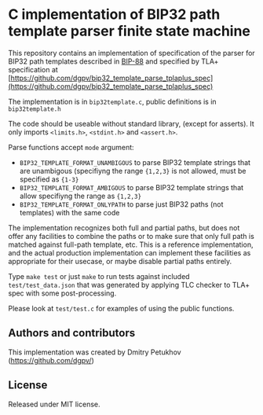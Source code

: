 # C implementation of BIP32 path template parser finite state machine

This repository contains an implementation of specification of the parser for BIP32 path templates
described in [BIP-88](https://github.com/bitcoin/bips/blob/master/bip-0088.mediawiki)
and specified by TLA+ specification at [https://github.com/dgpv/bip32_template_parse_tplaplus_spec](https://github.com/dgpv/bip32_template_parse_tplaplus_spec)

The implementation is in `bip32template.c`, public definitions is in `bip32template.h`

The code should be useable without standard library, (except for asserts).
It only imports `<limits.h>`, `<stdint.h>` and `<assert.h>`.

Parse functions accept `mode` argument:
* `BIP32_TEMPLATE_FORMAT_UNAMBIGOUS` to parse BIP32 template strings that are unambigous (specifiyng the range `{1,2,3}` is not allowed, must be specified as `{1-3}`
* `BIP32_TEMPLATE_FORMAT_AMBIGOUS` to parse BIP32 template strings that allow specifiyng the range as `{1,2,3}`
* `BIP32_TEMPLATE_FORMAT_ONLYPATH` to parse just BIP32 paths (not templates) with the same code

The implementation recognizes both full and partial paths, but does not offer any facilities to combine the paths
or to make sure that only full path is matched against full-path template, etc. This is a reference implementation,
and the actual production implementation can implement these facilities as appropriate for their usecase, or maybe
disable partial paths entirely.

Type `make test` or just `make` to run tests against included `test/test_data.json` that was
generated by applying TLC checker to TLA+ spec with some post-processing.

Please look at `test/test.c` for examples of using the public functions.

## Authors and contributors

This implementation was created by Dmitry Petukhov (https://github.com/dgpv/)

## License

Released under MIT license.

